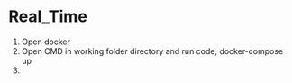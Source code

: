 # Real_Time
1. Open docker
2. Open CMD in working folder directory and run code;
docker-compose up
3. 
